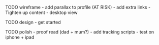 TODO wireframe
	- add parallax to profile (AT RISK)
	- add extra links
	- Tighten up content
	- desktop view

TODO design
	- get started

TODO polish
	- proof read (dad + mum?)
	- add tracking scripts
	- test on iphone + ipad
